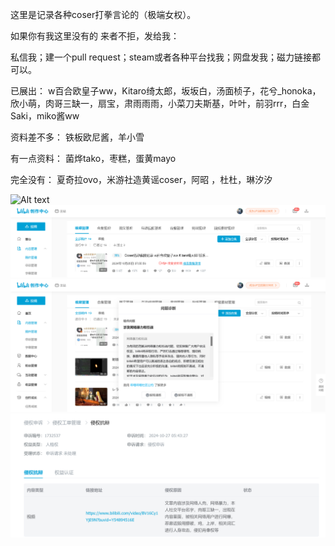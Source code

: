 这里是记录各种coser打拳言论的（极端女权）。


如果你有我这里没有的 来者不拒，发给我：


私信我；建一个pull request；steam或者各种平台找我；网盘发我；磁力链接都可以。


已展出：
w百合欧皇子ww，Kitaro绮太郎，坂坂白，汤面桢子，花兮_honoka，欣小萌，肉哥三缺一，扇宝，肃雨雨雨，小菜刀夫斯基，叶叶，前羽rrr，白金Saki，miko酱ww


资料差不多：
铁板欧尼酱，羊小雪


有一点资料：
菌烨tako，枣糕，蛋黄mayo 


完全没有：
夏奇拉ovo，米游社造黄谣coser，阿昭 ，杜杜，琳汐汐


![Alt text](截图/腥味猫罐.jpg?raw=true "腥味猫罐锐评")
![Alt text](截图/荣誉勋章/视频是我的证明.png?raw=true "视频是我的证明")
![Alt text](截图/荣誉勋章/稿件限流原因.png?raw=true "稿件限流原因")
![Alt text](截图/荣誉勋章/侵权.png?raw=true "侵权肉哥三缺一")


